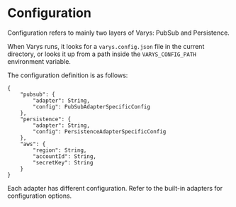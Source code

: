 # Configuration

Configuration refers to mainly two layers of Varys: PubSub and Persistence.

When Varys runs, it looks for a `varys.config.json` file in the current directory, or looks it up from a path inside the
`VARYS_CONFIG_PATH` environment variable.

The configuration definition is as follows:

```
{
    "pubsub": {
        "adapter": String,
        "config": PubSubAdapterSpecificConfig
    },
    "persistence": {
        "adapter": String,
        "config": PersistenceAdapterSpecificConfig
    },
    "aws": {
        "region": String,
        "accountId": String,
        "secretKey": String
    }
}
```

Each adapter has different configuration. Refer to the built-in adapters for configuration options.
